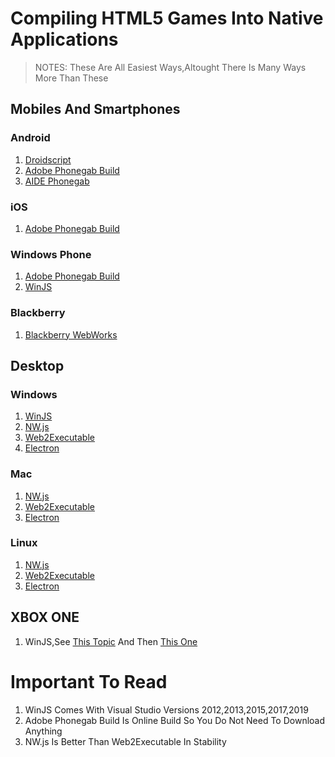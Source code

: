 # Compiling HTML5 Games Into Native Applications

> NOTES: These Are All Easiest Ways,Altought There Is Many Ways More Than These

## Mobiles And Smartphones

### Android
1. [Droidscript](http://androidscript.org/Home/home.html)
2. [Adobe Phonegab Build](https://build.phonegap.com/)
3. [AIDE Phonegab](https://play.google.com/store/apps/details?id=com.aide.phonegap)

### iOS
1. [Adobe Phonegab Build](https://build.phonegap.com/)

### Windows Phone
1. [Adobe Phonegab Build](https://build.phonegap.com/)
2. [WinJS](https://github.com/winjs/winjs) 

### Blackberry
1. [Blackberry WebWorks](https://developer.blackberry.com/html5/)

## Desktop

### Windows
1. [WinJS](https://github.com/winjs/winjs)
2. [NW.js](https://nwjs.io/)
3. [Web2Executable](https://github.com/jyapayne/Web2Executable)
4. [Electron](https://electronjs.org/)

### Mac
1. [NW.js](https://nwjs.io/)
2. [Web2Executable](https://github.com/jyapayne/Web2Executable)
3. [Electron](https://electronjs.org/)

### Linux
1. [NW.js](https://nwjs.io/)
2. [Web2Executable](https://github.com/jyapayne/Web2Executable)
3. [Electron](https://electronjs.org/)

## XBOX ONE
1. WinJS,See [This Topic](https://www.html5gamedevs.com/topic/29953-xbox-one-html5-game-dev/) And Then [This One](https://docs.microsoft.com/en-us/windows/uwp/xbox-apps/getting-started)

# Important To Read
1. WinJS Comes With Visual Studio Versions 2012,2013,2015,2017,2019
2. Adobe Phonegab Build Is Online Build So You Do Not Need To Download Anything
3. NW.js Is Better Than Web2Executable In Stability 
